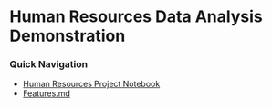 # Human Resources Data Analysis Demonstration

### Quick Navigation
- [Human Resources Project Notebook](https://github.com/malikrb/HumanResourcesDemonstration/blob/master/HR_exploration.ipynb)
- [Features.md](https://github.com/malikrb/HumanResourcesDemonstration/blob/master/features.md)
